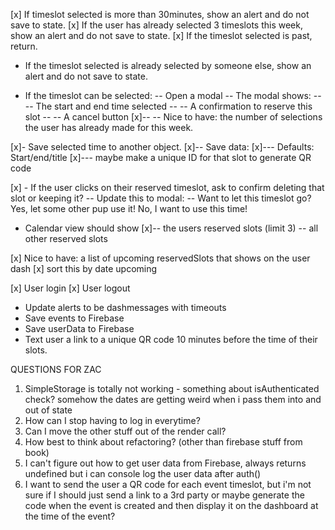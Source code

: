[x] If timeslot selected is more than 30minutes, show an alert and do not save to state.
[x] If the user has already selected 3 timeslots this week, show an alert and do not save to state.
[x] If the timeslot selected is past, return.

-   If the timeslot selected is already selected by someone else, show an alert and do not save to state.

-   If the timeslot can be selected:
    -- Open a modal
    -- The modal shows:
    -- -- The start and end time selected
    -- -- A confirmation to reserve this slot
    -- -- A cancel button
    [x]-- -- Nice to have: the number of selections the user has already made for this week.

[x]- Save selected time to another object.
[x]-- Save data:
[x]--- Defaults: Start/end/title
[x]--- maybe make a unique ID for that slot to generate QR code

[x] - If the user clicks on their reserved timeslot, ask to confirm deleting that slot or keeping it?
-- Update this to modal:
-- Want to let this timeslot go? Yes, let some other pup use it! No, I want to use this time!

-   Calendar view should show
    [x]-- the users reserved slots (limit 3)
    -- all other reserved slots

[x] Nice to have: a list of upcoming reservedSlots that shows on the user dash
[x] sort this by date upcoming

[x] User login
[x] User logout

-   Update alerts to be dashmessages with timeouts
-   Save events to Firebase
-   Save userData to Firebase
-   Text user a link to a unique QR code 10 minutes before the time of their slots.

QUESTIONS FOR ZAC

1. SimpleStorage is totally not working - something about isAuthenticated check? somehow the dates are getting weird when i pass them into and out of state
2. How can I stop having to log in everytime?
3. Can I move the other stuff out of the render call?
4. How best to think about refactoring? (other than firebase stuff from book)
5. I can't figure out how to get user data from Firebase, always returns undefined but i can console log the user data after auth()
6. I want to send the user a QR code for each event timeslot, but i'm not sure if I should just send a link to a 3rd party or maybe generate the code when the event is created and then display it on the dashboard at the time of the event?
